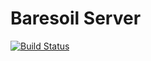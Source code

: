 # Baresoil Server

[![Build Status](https://travis-ci.org/iceroad/baresoil-server.svg?branch=master)](https://travis-ci.org/iceroad/baresoil-server)
